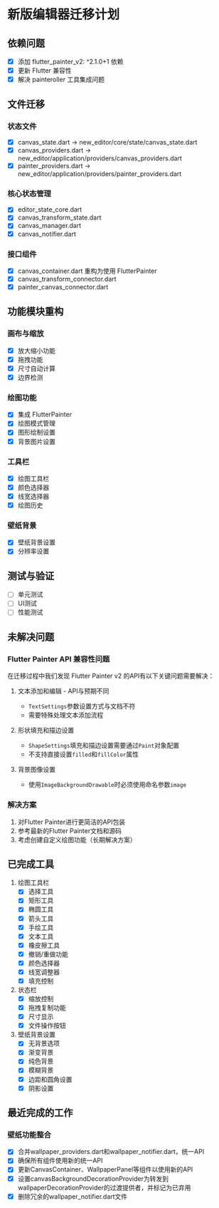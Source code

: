 # 新版编辑器迁移计划

## 依赖问题

- [X] 添加 flutter_painter_v2: ^2.1.0+1 依赖
- [X] 更新 Flutter 兼容性
- [X] 解决 painteroller 工具集成问题

## 文件迁移

### 状态文件

- [X] canvas_state.dart -> new_editor/core/state/canvas_state.dart
- [X] canvas_providers.dart -> new_editor/application/providers/canvas_providers.dart  
- [X] painter_providers.dart -> new_editor/application/providers/painter_providers.dart

### 核心状态管理

- [X] editor_state_core.dart
- [X] canvas_transform_state.dart
- [X] canvas_manager.dart
- [X] canvas_notifier.dart

### 接口组件

- [X] canvas_container.dart 重构为使用 FlutterPainter
- [X] canvas_transform_connector.dart
- [X] painter_canvas_connector.dart

## 功能模块重构

### 画布与缩放

- [X] 放大缩小功能
- [X] 拖拽功能
- [X] 尺寸自动计算
- [X] 边界检测

### 绘图功能

- [X] 集成 FlutterPainter
- [X] 绘图模式管理
- [X] 图形绘制设置
- [X] 背景图片设置

### 工具栏

- [X] 绘图工具栏
- [X] 颜色选择器
- [X] 线宽选择器
- [X] 绘图历史

### 壁纸背景

- [X] 壁纸背景设置
- [X] 分辨率设置

## 测试与验证

- [ ] 单元测试
- [ ] UI测试
- [ ] 性能测试

## 未解决问题

### Flutter Painter API 兼容性问题

在迁移过程中我们发现 Flutter Painter v2 的API有以下关键问题需要解决：

1. 文本添加和编辑 - API与预期不同
   - `TextSettings`参数设置方式与文档不符
   - 需要特殊处理文本添加流程

2. 形状填充和描边设置
   - `ShapeSettings`填充和描边设置需要通过`Paint`对象配置
   - 不支持直接设置`filled`和`fillColor`属性

3. 背景图像设置
   - 使用`ImageBackgroundDrawable`时必须使用命名参数`image`

### 解决方案

1. 对Flutter Painter进行更简洁的API包装
2. 参考最新的Flutter Painter文档和源码
3. 考虑创建自定义绘图功能（长期解决方案）

## 已完成工具

1. 绘图工具栏
   - [X] 选择工具
   - [X] 矩形工具
   - [X] 椭圆工具
   - [X] 箭头工具
   - [X] 手绘工具
   - [X] 文本工具
   - [X] 橡皮擦工具
   - [X] 撤销/重做功能
   - [X] 颜色选择器
   - [X] 线宽调整器
   - [X] 填充控制

2. 状态栏
   - [X] 缩放控制
   - [X] 拖拽复制功能
   - [X] 尺寸显示
   - [X] 文件操作按钮

3. 壁纸背景设置
   - [X] 无背景选项
   - [X] 渐变背景
   - [X] 纯色背景
   - [X] 模糊背景
   - [X] 边距和圆角设置
   - [X] 阴影设置

## 最近完成的工作

### 壁纸功能整合
- [x] 合并wallpaper_providers.dart和wallpaper_notifier.dart，统一API
- [x] 确保所有组件使用新的统一API
- [x] 更新CanvasContainer、WallpaperPanel等组件以使用新的API
- [x] 设置canvasBackgroundDecorationProvider为转发到wallpaperDecorationProvider的过渡提供者，并标记为已弃用
- [x] 删除冗余的wallpaper_notifier.dart文件 